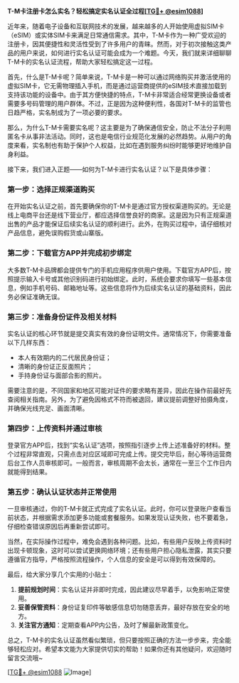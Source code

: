 **T-M卡注册卡怎么实名？轻松搞定实名认证全过程[[TG💪+ @esim1088](https://t.me/s/esim1088)]**

近年来，随着电子设备和互联网技术的发展，越来越多的人开始使用虚拟SIM卡（eSIM）或实体SIM卡来满足日常通信需求。其中，T-M卡作为一种广受欢迎的注册卡，因其便捷性和灵活性受到了许多用户的青睐。然而，对于初次接触这类产品的用户来说，如何进行实名认证可能会成为一个难题。今天，我们就来详细聊聊T-M卡的实名认证流程，帮助大家轻松搞定这一过程。

首先，什么是T-M卡呢？简单来说，T-M卡是一种可以通过网络购买并激活使用的虚拟SIM卡，它无需物理插入手机，而是通过运营商提供的eSIM技术直接加载到支持该功能的设备中。由于其方便快捷的特点，T-M卡非常适合经常更换设备或者需要多号码管理的用户群体。不过，正是因为这种便利性，各国对T-M卡的监管也日趋严格，实名制成为了一项必要的要求。

那么，为什么T-M卡需要实名呢？这主要是为了确保通信安全，防止不法分子利用匿名卡从事非法活动。同时，这也是电信行业规范化发展的必然趋势。从用户的角度来看，实名制也有助于保护个人权益，比如在遇到服务纠纷时能够更好地维护自身利益。

接下来，我们进入正题——如何为T-M卡进行实名认证？以下是具体步骤：

### **第一步：选择正规渠道购买**
在开始实名认证之前，首先要确保你的T-M卡是通过官方授权渠道购买的。无论是线上电商平台还是线下营业厅，都应选择信誉良好的商家。这是因为只有正规渠道出售的产品才能保证后续实名认证的顺利进行。此外，在购买过程中，请仔细核对产品信息，避免误购假货或山寨版。

### **第二步：下载官方APP并完成初步绑定**
大多数T-M卡品牌都会提供专门的手机应用程序供用户使用。下载官方APP后，按照提示输入卡号或其他识别码进行初始绑定。此时，系统会要求你填写一些基本信息，例如手机号码、邮箱地址等。这些信息将作为后续实名认证的基础资料，因此务必保证准确无误。

### **第三步：准备身份证件及相关材料**
实名认证的核心环节就是提交真实有效的身份证明文件。通常情况下，你需要准备以下几样东西：
- 本人有效期内的二代居民身份证；
- 清晰的身份证正反面照片；
- 手持身份证与面部合影的照片。

需要注意的是，不同国家和地区可能对证件的要求略有差异，因此在操作前最好先查阅相关指南。另外，为了避免因格式不符而被退回，建议提前调整好拍摄角度，并确保光线充足、画面清晰。

### **第四步：上传资料并通过审核**
登录官方APP后，找到“实名认证”选项，按照指引逐步上传上述准备好的材料。整个过程非常直观，只需点击对应区域即可完成上传。提交完毕后，耐心等待运营商后台工作人员审核即可。一般而言，审核周期不会太长，通常在一至三个工作日内就能得到结果。

### **第五步：确认认证状态并正常使用**
一旦审核通过，你的T-M卡就正式完成了实名认证。此时，你可以登录账户查看当前状态，并根据需求添加更多功能或套餐服务。如果发现认证失败，也不要着急，仔细检查错误原因后再重新尝试即可。

当然，在实际操作过程中，难免会遇到各种问题。比如，有些用户反映上传资料时出现卡顿现象，这时可以尝试更换网络环境；还有些用户担心隐私泄露，其实只要遵循官方指导，严格按照流程操作，个人信息的安全是可以得到有效保障的。

最后，给大家分享几个实用的小贴士：
1. **提前规划时间**：实名认证并非即时完成，因此建议尽早着手，以免影响正常使用。
2. **妥善保管资料**：身份证复印件等敏感信息切勿随意丢弃，最好存放在安全的地方。
3. **关注官方通知**：定期查看APP内公告，及时了解最新政策变化。

总之，T-M卡的实名认证虽然看似繁琐，但只要按照正确的方法一步步来，完全能够轻松应对。希望本文能为大家提供切实的帮助！如果你还有其他疑问，欢迎随时留言交流哦~

[[TG💪+ @esim1088](https://t.me/s/esim1088) ![Image](https://i.postimg.cc/4NQfJmqS/Snipaste-2025-05-13-00-14-12.png)]